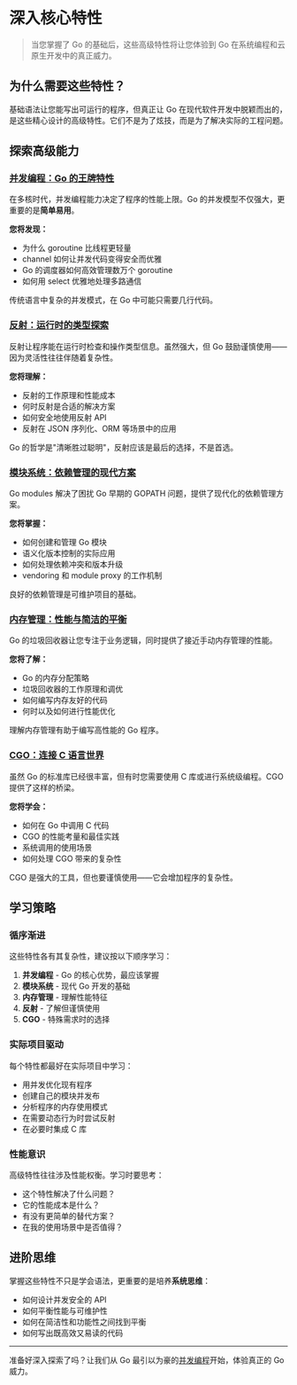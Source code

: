 # 深入核心特性

> 当您掌握了 Go 的基础后，这些高级特性将让您体验到 Go 在系统编程和云原生开发中的真正威力。

## 为什么需要这些特性？

基础语法让您能写出可运行的程序，但真正让 Go 在现代软件开发中脱颖而出的，是这些精心设计的高级特性。它们不是为了炫技，而是为了解决实际的工程问题。

## 探索高级能力

### [并发编程：Go 的王牌特性](/learn/advanced/concurrency)

在多核时代，并发编程能力决定了程序的性能上限。Go 的并发模型不仅强大，更重要的是**简单易用**。

**您将发现：**
- 为什么 goroutine 比线程更轻量
- channel 如何让并发代码变得安全而优雅
- Go 的调度器如何高效管理数万个 goroutine
- 如何用 select 优雅地处理多路通信

传统语言中复杂的并发模式，在 Go 中可能只需要几行代码。

### [反射：运行时的类型探索](/learn/advanced/reflection)

反射让程序能在运行时检查和操作类型信息。虽然强大，但 Go 鼓励谨慎使用——因为灵活性往往伴随着复杂性。

**您将理解：**
- 反射的工作原理和性能成本
- 何时反射是合适的解决方案
- 如何安全地使用反射 API
- 反射在 JSON 序列化、ORM 等场景中的应用

Go 的哲学是"清晰胜过聪明"，反射应该是最后的选择，不是首选。

### [模块系统：依赖管理的现代方案](/learn/advanced/modules)

Go modules 解决了困扰 Go 早期的 GOPATH 问题，提供了现代化的依赖管理方案。

**您将掌握：**
- 如何创建和管理 Go 模块
- 语义化版本控制的实际应用
- 如何处理依赖冲突和版本升级
- vendoring 和 module proxy 的工作机制

良好的依赖管理是可维护项目的基础。

### [内存管理：性能与简洁的平衡](/learn/advanced/memory-gc)

Go 的垃圾回收器让您专注于业务逻辑，同时提供了接近手动内存管理的性能。

**您将了解：**
- Go 的内存分配策略
- 垃圾回收器的工作原理和调优
- 如何编写内存友好的代码
- 何时以及如何进行性能优化

理解内存管理有助于编写高性能的 Go 程序。

### [CGO：连接 C 语言世界](/learn/advanced/cgo-syscalls)

虽然 Go 的标准库已经很丰富，但有时您需要使用 C 库或进行系统级编程。CGO 提供了这样的桥梁。

**您将学会：**
- 如何在 Go 中调用 C 代码
- CGO 的性能考量和最佳实践
- 系统调用的使用场景
- 如何处理 CGO 带来的复杂性

CGO 是强大的工具，但也要谨慎使用——它会增加程序的复杂性。

## 学习策略

### 循序渐进

这些特性各有其复杂性，建议按以下顺序学习：

1. **并发编程** - Go 的核心优势，最应该掌握
2. **模块系统** - 现代 Go 开发的基础
3. **内存管理** - 理解性能特征
4. **反射** - 了解但谨慎使用
5. **CGO** - 特殊需求时的选择

### 实际项目驱动

每个特性都最好在实际项目中学习：

- 用并发优化现有程序
- 创建自己的模块并发布
- 分析程序的内存使用模式
- 在需要动态行为时尝试反射
- 在必要时集成 C 库

### 性能意识

高级特性往往涉及性能权衡。学习时要思考：

- 这个特性解决了什么问题？
- 它的性能成本是什么？
- 有没有更简单的替代方案？
- 在我的使用场景中是否值得？

## 进阶思维

掌握这些特性不只是学会语法，更重要的是培养**系统思维**：

- 如何设计并发安全的 API
- 如何平衡性能与可维护性
- 如何在简洁性和功能性之间找到平衡
- 如何写出既高效又易读的代码

---

准备好深入探索了吗？让我们从 Go 最引以为豪的[并发编程](/learn/advanced/concurrency)开始，体验真正的 Go 威力。 